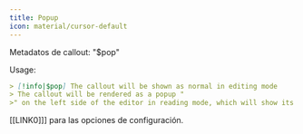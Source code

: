 ```yaml
---
title: Popup
icon: material/cursor-default
---
```


Metadatos de callout: "$pop"

Usage:
```md
> [!info|$pop] The callout will be shown as normal in editing mode
> The callout will be rendered as a popup "
>" on the left side of the editor in reading mode, which will show its contents on hover
```


[[LINK0]]] para las opciones de configuración.
